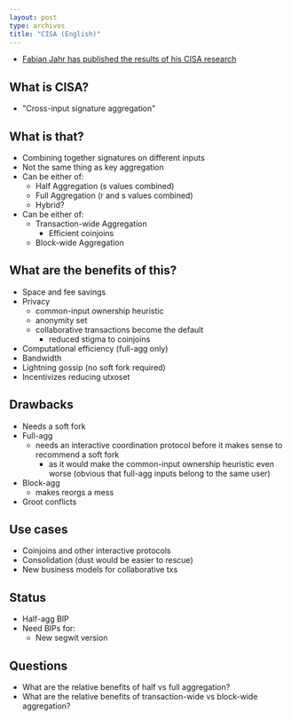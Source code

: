 ```yaml
---
layout: post
type: archivos
title: "CISA (English)"
---
```


- [Fabian Jahr has published the results of his CISA research](https://x.com/gladstein/status/1903083977579311529)

## What is CISA?
- "Cross-input signature aggregation"

## What is that?
- Combining together signatures on different inputs
- Not the same thing as key aggregation
- Can be either of:
  - Half Aggregation (s values combined)
  - Full Aggregation (r and s values combined)
  - Hybrid?
- Can be either of:
  - Transaction-wide Aggregation
    - Efficient coinjoins
  - Block-wide Aggregation

## What are the benefits of this?
- Space and fee savings
- Privacy
  - common-input ownership heuristic
  - anonymity set
  - collaborative transactions become the default
    - reduced stigma to coinjoins
- Computational efficiency (full-agg only)
- Bandwidth
- Lightning gossip (no soft fork required)
- Incentivizes reducing utxoset

## Drawbacks
- Needs a soft fork
- Full-agg
  - needs an interactive coordination protocol before it makes sense to recommend a soft fork
    - as it would make the common-input ownership heuristic even worse (obvious that full-agg inputs belong to the same user)
- Block-agg
  - makes reorgs a mess
- Groot conflicts

## Use cases
- Coinjoins and other interactive protocols
- Consolidation (dust would be easier to rescue)
- New business models for collaborative txs

## Status
- Half-agg BIP
- Need BIPs for:
  - New segwit version

## Questions
- What are the relative benefits of half vs full aggregation?
- What are the relative benefits of transaction-wide vs block-wide aggregation?
